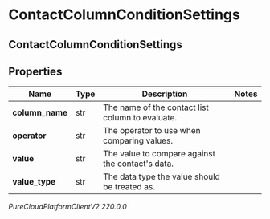 # ContactColumnConditionSettings

## ContactColumnConditionSettings

## Properties

|Name | Type | Description | Notes|
|------------ | ------------- | ------------- | -------------|
| **column_name** | str | The name of the contact list column to evaluate. | |
| **operator** | str | The operator to use when comparing values. | |
| **value** | str | The value to compare against the contact&#39;s data. | |
| **value_type** | str | The data type the value should be treated as. | |



_PureCloudPlatformClientV2 220.0.0_

